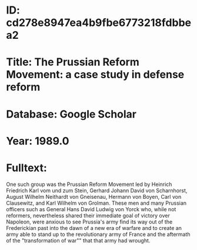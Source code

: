 # ID: cd278e8947ea4b9fbe6773218fdbbea2
# Title: The Prussian Reform Movement: a case study in defense reform
# Database: Google Scholar
# Year: 1989.0
# Fulltext:
One such group was the Prussian Reform Movement led by Heinrich Friedrich Karl vom und zum Stein, Gerhard Johann David von Scharnhorst, August Wilhelm Neithardt von Gneisenau, Hermann von Boyen, Carl von Clausewitz, and Karl Wilhelm von Grolman.
These men and many Prussian officers such as General Hans David Ludwig von Yorck who, while not reformers, nevertheless shared their immediate goal of victory over Napoleon, were anxious to see Prussia's army find its way out of the Frederickian past into the dawn of a new era of warfare and to create an army able to stand up to the revolutionary army of France and the aftermath of the "transformation of war"" that that army had wrought.
